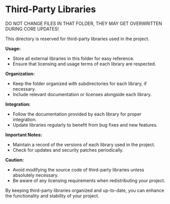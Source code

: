 # Third-Party Libraries

DO NOT CHANGE FILES IN THAT FOLDER, THEY MAY GET OVERWRITTEN DURING CORE UPDATES!

This directory is reserved for third-party libraries used in the project.

**Usage:**
- Store all external libraries in this folder for easy reference.
- Ensure that licensing and usage terms of each library are respected.

**Organization:**
- Keep the folder organized with subdirectories for each library, if necessary.
- Include relevant documentation or licenses alongside each library.

**Integration:**
- Follow the documentation provided by each library for proper integration.
- Update libraries regularly to benefit from bug fixes and new features.

**Important Notes:**
- Maintain a record of the versions of each library used in the project.
- Check for updates and security patches periodically.

**Caution:**
- Avoid modifying the source code of third-party libraries unless absolutely necessary.
- Be aware of any licensing requirements when redistributing your project.

By keeping third-party libraries organized and up-to-date, you can enhance the functionality and stability of your project.

